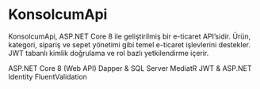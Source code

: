 # KonsolcumApi

KonsolcumApi, ASP.NET Core 8 ile geliştirilmiş bir e-ticaret API’sidir.
Ürün, kategori, sipariş ve sepet yönetimi gibi temel e-ticaret işlevlerini destekler.
JWT tabanlı kimlik doğrulama ve rol bazlı yetkilendirme içerir.

ASP.NET Core 8 (Web API)
Dapper & SQL Server
MediatR
JWT & ASP.NET Identity
FluentValidation
